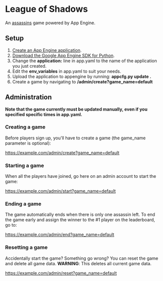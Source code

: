 League of Shadows
=================

An [assassins](http://en.wikipedia.org/wiki/Assassin_\(game\)) game powered by App Engine.

Setup
-----

1. [Create an App Engine application](https://appengine.google.com).
2. [Download the Google App Engine SDK for Python](https://developers.google.com/appengine/downloads).
3. Change the **application:** line in app.yaml to the name of the application you just created.
4. Edit the **env_variables** in app.yaml to suit your needs.
5. Upload the application to appengine by running: **appcfg.py update .**
6. Create a game by navigating to **/admin/create?game_name=default**

Administration
--------------

**Note that the game currently must be updated manually, even if you specified specific times in app.yaml.**

### Creating a game

Before players sign up, you'll have to create a game (the game_name parameter is optional):

https://example.com/admin/create?game_name=default

### Starting a game

When all the players have joined, go here on an admin account to start the game:

https://example.com/admin/start?game_name=default

### Ending a game

The game automatically ends when there is only one assassin left.
To end the game early and assign the winner to the #1 player on the leaderboard, go to:

https://example.com/admin/end?game_name=default

### Resetting a game

Accidentally start the game? Something go wrong? You can reset the game and delete all game data.
**WARNING**: This deletes all current game data.

https://example.com/admin/reset?game_name=default